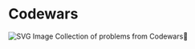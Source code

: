# Codewars
![SVG Image](https://www.codewars.com/users/deaniway/badges/large)
 Collection of problems from Codewars🧐
